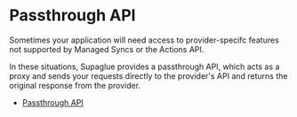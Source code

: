 # Passthrough API

Sometimes your application will need access to provider-specifc features not supported by Managed Syncs or the Actions API.

In these situations, Supaglue provides a passthrough API, which acts as a proxy and sends your requests directly to the provider's API and returns the original response from the provider.

- [Passthrough API](../api/v2/actions/passthrough)
